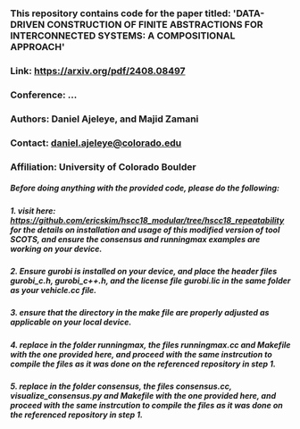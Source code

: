 ### This repository contains code for the paper titled: 'DATA-DRIVEN CONSTRUCTION OF FINITE ABSTRACTIONS FOR INTERCONNECTED SYSTEMS: A COMPOSITIONAL APPROACH'
### Link: https://arxiv.org/pdf/2408.08497
### Conference: ...
### Authors: Daniel Ajeleye, and Majid Zamani
### Contact: daniel.ajeleye@colorado.edu
### Affiliation: University of Colorado Boulder

##### Before doing anything with the provided code, please do the following:
##### 1. visit here: https://github.com/ericskim/hscc18_modular/tree/hscc18_repeatability for the details on installation and usage of this modified version of tool SCOTS, and ensure the consensus and runningmax examples are working on your device.
##### 2. Ensure gurobi is installed on your device, and place the header files gurobi_c.h, gurobi_c++.h, and the license file gurobi.lic in the same folder as your vehicle.cc file. 
##### 3. ensure that the directory in the make file are properly adjusted as applicable on your local device.
##### 4. replace in the folder runningmax, the files runningmax.cc and Makefile with the one provided here, and proceed with the same instrcution to compile the files as it was done on the referenced repository in step 1.
##### 5. replace in the folder consensus, the files consensus.cc, visualize_consensus.py and Makefile with the one provided here, and proceed with the same instrcution to compile the files as it was done on the referenced repository in step 1.
